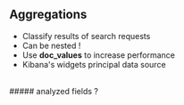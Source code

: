 <!-- .slide: data-background="url(images/slides/kitten-little.jpg) no-repeat bottom left" data-background-size="250px" -->
## Aggregations
- Classify results of search requests
- Can be nested !
- Use **doc_values** to increase performance
- Kibana's widgets principal data source

<br/>
##### analyzed fields ?  <!-- .element: class="fragment" data-fragment-index="1" -->
